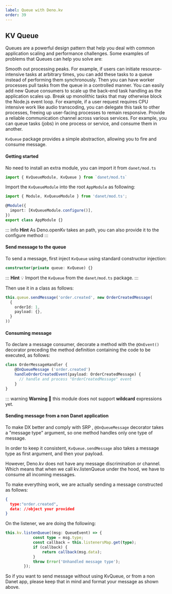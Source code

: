 ```yaml
---
label: Queue with Deno.kv
order: 39
---
```

## KV Queue

Queues are a powerful design pattern that help you deal with common application scaling and performance challenges. Some examples of problems that Queues can help you solve are:

Smooth out processing peaks. For example, if users can initiate resource-intensive tasks at arbitrary times, you can add these tasks to a queue instead of performing them synchronously. Then you can have worker processes pull tasks from the queue in a controlled manner. You can easily add new Queue consumers to scale up the back-end task handling as the application scales up.
Break up monolithic tasks that may otherwise block the Node.js event loop. For example, if a user request requires CPU intensive work like audio transcoding, you can delegate this task to other processes, freeing up user-facing processes to remain responsive.
Provide a reliable communication channel across various services. For example, you can queue tasks (jobs) in one process or service, and consume them in another. 

`KvQueue` package provides a simple abstraction, allowing you to fire and consume message.

#### Getting started

No need to install an extra module, you can import it from `danet/mod.ts`

```ts
import { KvQueueModule, KvQueue } from `danet/mod.ts`
```

Import the `KvQueueModule` into the root `AppModule` as following:

```typescript
import { Module, KvQueueModule } from 'danet/mod.ts';

@Module({
  import: [KvQueueModule.configure()],
})
export class AppModule {}
```

::: info **Hint**
As Deno.openKv takes an path, you can also provide it to the configure method
:::

#### Send message to the queue

To send a message, first inject `KvQueue` using standard constructor injection:

```typescript
constructor(private queue: KvQueue) {}
```

::: **Hint** 💡 
Import the `KvQueue` from the `danet/mod.ts` package.
:::

Then use it in a class as follows:

```typescript
this.queue.sendMessage('order.created', new OrderCreatedMessage(
  {
    orderId: 1,
    payload: {},
  }
))
```

#### Consuming message

To declare a message consumer, decorate a method with the `@OnEvent()` decorator preceding the method definition containing the code to be executed, as follows:

```typescript
class OrderMessageHandler {
    @OnQueueMessage ('order.created')
    handleOrderCreatedEvent(payload: OrderCreatedMessage) {
      // handle and process "OrderCreatedMessage" event
    }
}
```

::: warning **Warning 🚧**
this module does not support **wildcard** expressions yet.


#### Sending message from a non Danet application

To  make DX better and comply with SRP , `@OnQueueMessage` decorator takes a "message type" argument, so one method handles only one type of message.

In order to keep it consistent, `KvQueue.sendMessage` also takes a message type as first argument, and then your payload.

However, Deno.kv does not have any message discrimination or channel. Which means that when we call kv.listenQueue under the hood, we have to consume all incoming messages.

To make everything work, we are actually sending a message constructed as follows:

```json
{
  type:"order.created",
  data: //object your provided
}
```

On the listener, we are doing the following:

```ts
this.kv.listenQueue((msg: QueueEvent) => {
			const type = msg.type;
			const callback = this.listenersMap.get(type);
			if (callback) {
				return callback(msg.data);
			}
			throw Error('Unhandled message type');
		});
```

So if you want to send message without using KvQueue, or from a non Danet app, please keep that in mind and format your message as shown above.